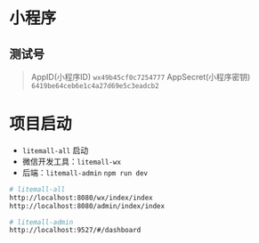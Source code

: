 # 小程序

## 测试号

> AppID(小程序ID) `wx49b45cf0c7254777`
> AppSecret(小程序密钥) `6419be64ceb6e1c4a27d69e5c3eadcb2`


# 项目启动

- `litemall-all` 启动
- 微信开发工具：`litemall-wx`
- 后端：`litemall-admin` `npm run dev`

```bash
# litemall-all
http://localhost:8080/wx/index/index
http://localhost:8080/admin/index/index

# litemall-admin
http://localhost:9527/#/dashboard
```